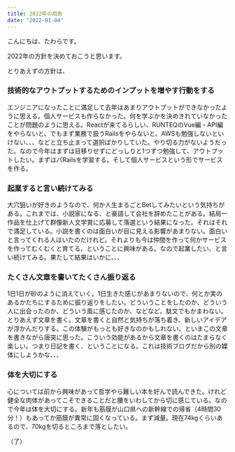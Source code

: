 ```yaml
---
title: 2022年の抱負
date: "2022-01-04"
---
```


こんにちは、たわらです。

2022年の方針を決めておこうと思います。

とりあえずの方針は、

### 技術的なアウトプットするためのインプットを増やす行動をする
エンジニアになったことに満足して去年はあまりアウトプットができなかったように思える。個人サービスも作らなかった。何を学ぶかを決めきれていなかったことが問題のように思える。Reactが来てるらしい、RUNTEQのVue編・API編をやらないと、でもまず業務で扱うRailsをやらないと、AWSも勉強しないといけない、、、などと立ち止まって選択ばかりしていた。やり切る力がないようだった。なので今年はまずは目移りせずにどっしりと1つずつ勉強して、アウトプットしたい。まずはパRailsを学習する。そして個人サービスという形でサービスを作る。

### 起業すると言い続けてみる
大穴狙いが好きのようなので、何か人生まるごとBetしてみたいという気持ちがある。これまでは、小説家になる、と豪語して会社を辞めたことがある。結局一作品を仕上げて群像新人文学賞に応募して落選という結果になった。それはそれで満足している。小説を書くのは面白いが目に見える影響があまりない。面白いと言ってくれる人はいたのだけれど。それよりも今は仲間を作って何かサービスを作ってむくむくと育てる、ということに興味がある。なので起業したい、と言い続けてみる。果たして結果はいかに、、、

### たくさん文章を書いてたくさん振り返る
1日1日が砂のように消えていく。1日生きた感じがあまりないので、何とか実のあるかたちにするために振り返りをしたい。どういうことをしたのか、どういう人に出会ったのか、どういう風に感じたのか、などなど。駄文でもかまわない。とりあえず文章を書く。文章を書くと自然と気持ちが落ち着き、新しいアイデアが浮かんだりする。この体験がもっとも好きなのかもしれない、といまこの文章を書きながら唐突に思った。こういう効能があるから文章を書くのはたまらなく楽しい。つまり日記を書く、ということになる。これは技術ブログだから別の媒体にしようかな、、、


### 体を大切にする
心については前から興味があって哲学やら難しい本を好んで読んできた。けれど健全な肉体があってこそできることだと腰をいわしてから切に感じている。なので今年は体を大切にする。新年も筋膜が山口県への新幹線での帰省（4時間30分！）もあってか筋膜が異常に固くなっている。まず減量。現在74kgくらいあるので、70kgを切るところまで落としたい。

（了）
